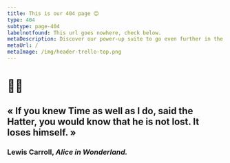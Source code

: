 ```yaml
---
title: This is our 404 page 😊
type: 404
subtype: page-404
labelnotfound: This url goes nowhere, check below.
metaDescription: Discover our power-up suite to go even further in the management of your projects with Trello.
metaUrl: /
metaImage: /img/header-trello-top.png
---
```

# 🐰⏰
## «  If you knew Time as well as I do, said the Hatter, you would know that he is not lost. It loses himself. »
### Lewis Carroll, *Alice in Wonderland.*
